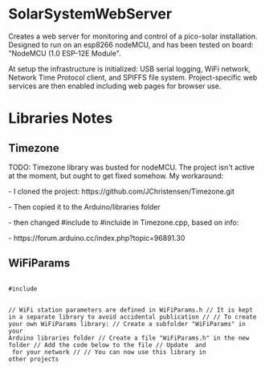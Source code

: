 # SolarSystemWebServer

<p>Creates a web server for monitoring and control of a pico-solar installation. Designed to run on an esp8266 nodeMCU, and has been tested on board: "NodeMCU (1.0 ESP-12E Module".</p>
<p>At setup the infrastructure is initialized: USB serial logging, WiFi network, Network Time Protocol client, and SPIFFS file system.  Project-specific web services are then enabled including web pages for browser use.</p>
<h1>Libraries Notes</h1>
<h2>Timezone</h2>
<p>TODO: Timezone library was busted for nodeMCU.  The project isn't active at the moment, but ought to get fixed somehow.  My workaround:</p>
<p>- I cloned the project: https://github.com/JChristensen/Timezone.git</p>
<p>-    Then copied it to the Arduino/libraries folder</p>
<p>-    then changed #include <Time.h> to #incluide <TimeLib.h> in Timezone.cpp, based on info:</p>
<p>-     https://forum.arduino.cc/index.php?topic=96891.30</p>
<h2>WiFiParams</h2>
<code>
#include <WiFiParams.h>

// WiFi station parameters are defined in WiFiParams.h
// It is kept in a separate library to avoid accidental publication
//
// To create your own WiFiParams library:
//    Create a subfolder "WiFiParams" in your Arduino libraries folder
//    Create a file "WiFiParams.h" in the new folder
//    Add the code below to the file
//    Update <your ssid> and <your password> for your network
//
// You can now use this library in other projects
</code>

